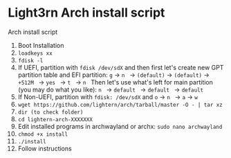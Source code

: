 # Light3rn Arch install script
Arch install script

1) Boot Installation
2) ```loadkeys xx```
3) ```fdisk -l```
4) If UEFI, partition with ```fdisk /dev/sdX``` and then first let's create new GPT partition table and EFI partition:
 ```g``` -> ```n ``` -> ```(default)``` -> ```(default)``` -> ```+512M ``` -> ```yes ``` -> ```t ``` -> ```n ```
 Then let's use what's left for main partition (you may do what you like):
 ```n ``` -> ```default ``` -> ```default ``` -> ```default ```
5) If Non-UEFI, partition with ```fdisk: /dev/sdX``` and ```o``` -> ```n ``` -> ```a``` -> ```w```
7) ```wget https://github.com/lightern/arch/tarball/master -O - | tar xz```
8) ```dir (to check folder)```
9) ```cd lightern-arch-XXXXXXX```
10) Edit installed programs in archwayland or archx: ```sudo nano archwayland```
11) ```chmod +x install```
12) ```./install```
13) Follow instructions
